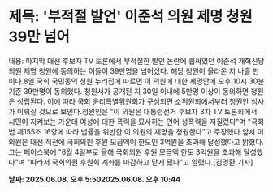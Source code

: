 # **제목: '부적절 발언' 이준석 의원 제명 청원 39만 넘어**

  내용: 마지막 대선 후보자 TV 토론에서 부적절한 발언 논란에 휩싸였던 이준석 개혁신당 의원 제명 청원에 동의하는 이들이 39만명을 넘어섰다. 해당 청원이 올라온 지 나흘 만이다.8일 국회 국민동의 청원 누리집에 따르면 이 의원에 대한 제명안에 오후 10시 30분 기준 39만명이 동의했다. 청원서가 공개된 지 30일 이내에 5만명 이상이 동의하면 청원은 성립된다. 이에 따라 국회 윤리특별위원회가 구성되면 소위원회에서부터 청원안 심사가 이뤄질 것으로 보인다.청원인은 "이 의원은 대통령선거 후보자 3차 TV 토론회에서 시민이 지켜보는 가운데 여성에 대한 폭력을 묘사하는 언어 성폭력을 저질렀다"며 "국회법 제155조 16항에 따라 법률을 위반한 이 의원의 제명을 청원한다"고 주장했다.앞서 이 의원은 대선 직전에 국회의원 후원 모금액이 한도인 3억원을 초과해 달성했다고 밝혔다. 그는 페이스북에 "6월 4일부로 올해 국회의원 후원 모금액 한도 3억원을 초과해 달성했다"며 "따라서 국회의원 후원회 계좌를 마감하고 닫게 됐다"고 알렸다.[김명환 기자]

  **날짜: 2025.06.08. 오후 5:502025.06.08. 오후 10:44**